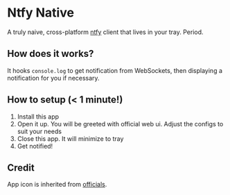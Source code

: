 # Ntfy Native
A truly naive, cross-platform [ntfy](https://github.com/binwiederhier/ntfy) client that lives in your tray. Period.

## How does it works?
It hooks `console.log` to get notification from WebSockets, then displaying a notification for you if necessary.

## How to setup (< 1 minute!)
1. Install this app
2. Open it up. You will be greeted with official web ui. Adjust the configs to suit your needs
3. Close this app. It will minimize to tray
4. Get notified!

## Credit
App icon is inherited from [officials](https://github.com/binwiederhier/ntfy).